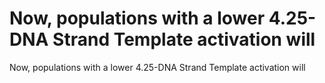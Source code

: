 # Now, populations with a lower 4.25-DNA Strand Template activation will

Now, populations with a lower 4.25-DNA Strand Template activation will